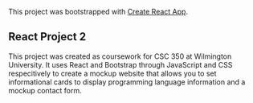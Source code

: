 This project was bootstrapped with [Create React App](https://github.com/facebook/create-react-app).

## React Project 2

This project was created as coursework for CSC 350 at Wilmington University. It uses React and Bootstrap through JavaScript and CSS respecitively to create a mockup website that allows you to set informational cards to display programming language information and a mockup contact form. 
